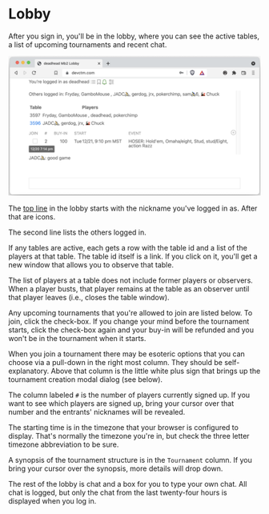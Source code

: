 # Lobby

After you sign in, you'll be in the lobby, where you can see the active
tables, a list of upcoming tournaments and recent chat.

![Lobby](./lobby.png "Lobby")


The [top line](./lobby/top_line.html) in the lobby starts with the
nickname you've logged in as. After that are icons.

The second line lists the others logged in.

If any tables are active, each gets a row with the table id and a list
of the players at that table.  The table id itself is a link.  If you
click on it, you'll get a new window that allows you to observe that table.

The list of players at a table does not include former players or
observers. When a player busts, that player remains at the table as an
observer until that player leaves (i.e., closes the table window).

Any upcoming tournaments that you're allowed to join are listed below.
To join, click the check-box.  If you change your mind before
the tournament starts, click the check-box again and your buy-in will
be refunded and you won't be in the tournament when it starts.

When you join a tournament there may be esoteric options that you can
choose via a pull-down in the right most column.  They should be
self-explanatory.  Above that column is the little white plus sign
that brings up the tournament creation modal dialog (see below).

The column labeled `#` is the number of players currently signed up.  If
you want to see which players are signed up, bring your cursor over that
number and the entrants' nicknames will be revealed.

The starting time is in the timezone that your browser is configured
to display.  That's normally the timezone you're in, but check the
three letter timezone abbreviation to be sure.

A synopsis of the tournament structure is in the `Tournament` column.
If you bring your cursor over the synopsis, more details will drop
down.

The rest of the lobby is chat and a box for you to type your own chat.
All chat is logged, but only the chat from the last twenty-four hours
is displayed when you log in.

